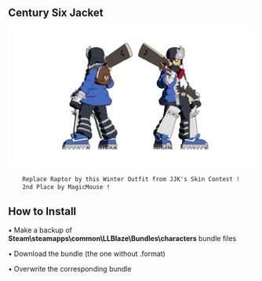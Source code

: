 ## Century Six Jacket
![](Workfiles/Render.png)

		Replace Raptor by this Winter Outfit from JJK's Skin Contest !
		2nd Place by MagicMouse !
		
## How to Install
• Make a backup of **Steam\steamapps\common\LLBlaze\Bundles\characters** bundle files

• Download the bundle (the one without .format)

• Overwrite the corresponding bundle
